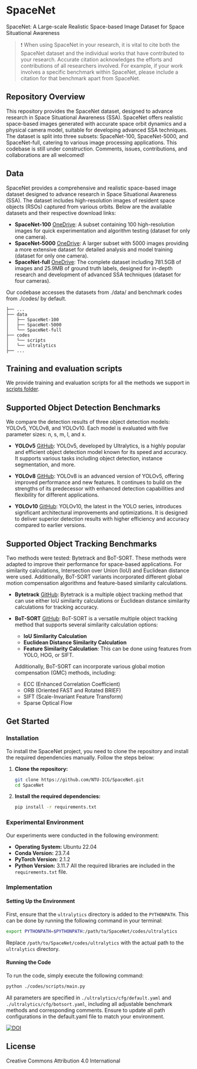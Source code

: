 # SpaceNet
SpaceNet: A Large-scale Realistic Space-based Image Dataset for Space Situational Awareness

> ❗ When using SpaceNet in your research, it is vital to cite both the SpaceNet dataset and the individual works that have contributed to your research. Accurate citation acknowledges the efforts and contributions of all researchers involved. For example, if your work involves a specific benchmark within SpaceNet, please include a citation for that benchmark apart from SpaceNet.

## Repository Overview

This repository provides the SpaceNet dataset, designed to advance research in Space Situational Awareness (SSA). SpaceNet offers realistic space-based images generated with accurate space orbit dynamics and a physical camera model, suitable for developing advanced SSA techniques. The dataset is split into three subsets: SpaceNet-100, SpaceNet-5000, and SpaceNet-full, catering to various image processing applications. This codebase is still under construction. Comments, issues, contributions, and collaborations are all welcomed!

## Data

SpaceNet provides a comprehensive and realistic space-based image dataset designed to advance research in Space Situational Awareness (SSA). The dataset includes high-resolution images of resident space objects (RSOs) captured from various orbits. Below are the available datasets and their respective download links:

- **SpaceNet-100** [OneDrive](https://entuedu-my.sharepoint.com/:u:/g/personal/rangya001_e_ntu_edu_sg/EWXHgI9V-89Onv97312R3PoBn-r7jgHax65LE-qKJDy6ww?e=qaDztC): A subset containing 100 high-resolution images for quick experimentation and algorithm testing (dataset for only one camera).
- **SpaceNet-5000** [OneDrive](https://entuedu-my.sharepoint.com/:u:/g/personal/rangya001_e_ntu_edu_sg/EQJrthT6MFlOosS1Zewd_oUBF_RgBDQLN17XPfTZXj_2ag?e=l8Ca8h): A larger subset with 5000 images providing a more extensive dataset for detailed analysis and model training (dataset for only one camera).
- **SpaceNet-full** [OneDrive](https://entuedu-my.sharepoint.com/:f:/g/personal/rangya001_e_ntu_edu_sg/EjNYLI8YhM5OpLJ8uvENIn8BNsVE1qhxFtBu5vswWEO2Qg?e=49GSEj): The complete dataset including 781.5GB of images and 25.9MB of ground truth labels, designed for in-depth research and development of advanced SSA techniques (dataset for four cameras).

Our codebase accesses the datasets from ./data/ and benchmark codes from ./codes/ by default.

```plaintext
├── ...
├── data
│   ├── SpaceNet-100
│   ├── SpaceNet-5000
│   └── SpaceNet-full
├── codes
│   └── scripts
│   └── ultralytics
├── ...
```

## Training and evaluation scripts

We provide training and evaluation scripts for all the methods we support in [scripts folder](./codes/scripts).

## Supported Object Detection Benchmarks

We compare the detection results of three object detection models: YOLOv5, YOLOv8, and YOLOv10. Each model is evaluated with five parameter sizes: n, s, m, l, and x.

- **YOLOv5** [GitHub](https://github.com/ultralytics/yolov5): YOLOv5, developed by Ultralytics, is a highly popular and efficient object detection model known for its speed and accuracy. It supports various tasks including object detection, instance segmentation, and more.

- **YOLOv8** [GitHub](https://github.com/ultralytics/ultralytics): YOLOv8 is an advanced version of YOLOv5, offering improved performance and new features. It continues to build on the strengths of its predecessor with enhanced detection capabilities and flexibility for different applications.

- **YOLOv10** [GitHub](https://github.com/THU-MIG/yolov10): YOLOv10, the latest in the YOLO series, introduces significant architectural improvements and optimizations. It is designed to deliver superior detection results with higher efficiency and accuracy compared to earlier versions.

## Supported Object Tracking Benchmarks
Two methods were tested: Bytetrack and BoT-SORT. These methods were adapted to improve their performance for space-based applications. For similarity calculations, Intersection over Union (IoU) and Euclidean distance were used. Additionally, BoT-SORT variants incorporated different global motion compensation algorithms and feature-based similarity calculations.

- **Bytetrack** [GitHub](https://github.com/ifzhang/ByteTrack): Bytetrack is a multiple object tracking method that can use either IoU similarity calculations or Euclidean distance similarity calculations for tracking accuracy.

- **BoT-SORT** [GitHub](https://github.com/NirAharon/BoT-SORT): BoT-SORT is a versatile multiple object tracking method that supports several similarity calculation options:
  - **IoU Similarity Calculation**
  - **Euclidean Distance Similarity Calculation**
  - **Feature Similarity Calculation**: This can be done using features from YOLO, HOG, or SIFT.

  Additionally, BoT-SORT can incorporate various global motion compensation (GMC) methods, including:
  - ECC (Enhanced Correlation Coefficient)
  - ORB (Oriented FAST and Rotated BRIEF)
  - SIFT (Scale-Invariant Feature Transform)
  - Sparse Optical Flow
 
## Get Started

### Installation

To install the SpaceNet project, you need to clone the repository and install the required dependencies manually. Follow the steps below:

1. **Clone the repository:**
    ```bash
    git clone https://github.com/NTU-ICG/SpaceNet.git
    cd SpaceNet
    ```
2. **Install the required dependencies:**
    ```bash
    pip install -r requirements.txt
    ```
    
### Experimental Environment
Our experiments were conducted in the following environment:
- **Operating System:** Ubuntu 22.04
- **Conda Version:** 23.7.4
- **PyTorch Version:** 2.1.2
- **Python Version:** 3.11.7
All the required libraries are included in the `requirements.txt` file.

### Implementation
#### Setting Up the Environment
First, ensure that the `ultralytics` directory is added to the `PYTHONPATH`. This can be done by running the following command in your terminal:
```bash
export PYTHONPATH=$PYTHONPATH:/path/to/SpaceNet/codes/ultralytics
```
Replace `/path/to/SpaceNet/codes/ultralytics` with the actual path to the `ultralytics` directory.

#### Running the Code
To run the code, simply execute the following command:
```bash
python ./codes/scripts/main.py
```
All parameters are specified in `./ultralytics/cfg/default.yaml` and `./ultralytics/cfg/botsort.yaml`, including all adjustable benchmark methods and corresponding comments.
Ensure to update all path configurations in the default.yaml file to match your environment.

[![DOI](https://zenodo.org/badge/DOI/10.5281/zenodo.11607797.svg)](https://doi.org/10.5281/zenodo.11607797)

## License
Creative Commons Attribution 4.0 International






